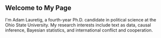 ## Welcome to My Page

I'm Adam Lauretig, a fourth-year Ph.D. candidate in political science at the Ohio State University. My research interests include text as data, causal inference, Bayesian statistics, and international conflict and cooperation. 

